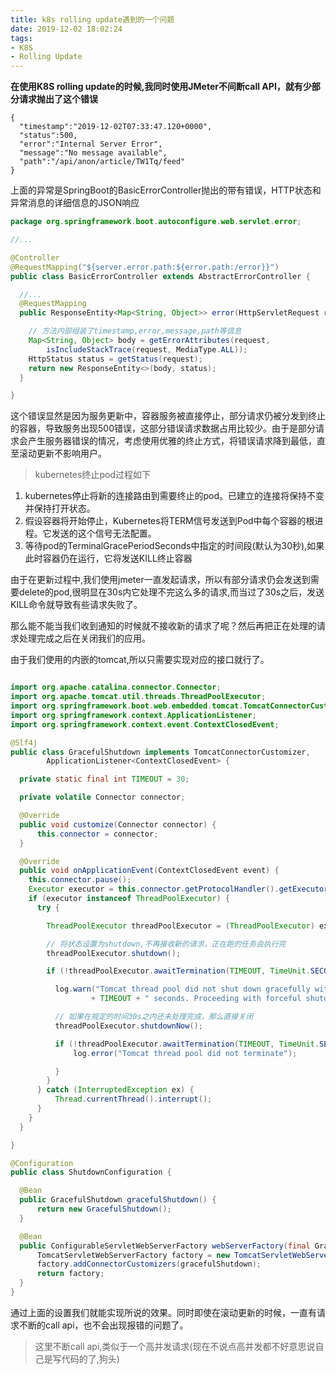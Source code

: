 ```yaml
---
title: k8s rolling update遇到的一个问题
date: 2019-12-02 18:02:24
tags:
- K8S
- Rolling Update
---
```




**在使用K8S rolling update的时候,我同时使用JMeter不间断call API，就有少部分请求抛出了这个错误**

```
{
  "timestamp":"2019-12-02T07:33:47.120+0000",
  "status":500,
  "error":"Internal Server Error",
  "message":"No message available",
  "path":"/api/anon/article/TW1Tq/feed"
}
```

<!--more-->

上面的异常是SpringBoot的BasicErrorController抛出的带有错误，HTTP状态和异常消息的详细信息的JSON响应

```java
package org.springframework.boot.autoconfigure.web.servlet.error;

//...

@Controller
@RequestMapping("${server.error.path:${error.path:/error}}")
public class BasicErrorController extends AbstractErrorController {

  //...
  @RequestMapping
  public ResponseEntity<Map<String, Object>> error(HttpServletRequest request) {

    // 方法内部组装了timestamp,error,message,path等信息
    Map<String, Object> body = getErrorAttributes(request,
        isIncludeStackTrace(request, MediaType.ALL));
    HttpStatus status = getStatus(request);
    return new ResponseEntity<>(body, status);
  }

}

```
这个错误显然是因为服务更新中，容器服务被直接停止，部分请求仍被分发到终止的容器，导致服务出现500错误，这部分错误请求数据占用比较少。由于是部分请求会产生服务器错误的情况，考虑使用优雅的终止方式，将错误请求降到最低，直至滚动更新不影响用户。

>kubernetes终止pod过程如下
1. kubernetes停止将新的连接路由到需要终止的pod。已建立的连接将保持不变并保持打开状态。
2. 假设容器将开始停止，Kubernetes将TERM信号发送到Pod中每个容器的根进程。它发送的这个信号无法配置。
3. 等待pod的TerminalGracePeriodSeconds中指定的时间段(默认为30秒),如果此时容器仍在运行，它将发送KILL终止容器


由于在更新过程中,我们使用jmeter一直发起请求，所以有部分请求仍会发送到需要delete的pod,很明显在30s内它处理不完这么多的请求,而当过了30s之后，发送KILL命令就导致有些请求失败了。

那么能不能当我们收到通知的时候就不接收新的请求了呢？然后再把正在处理的请求处理完成之后在关闭我们的应用。

由于我们使用的内嵌的tomcat,所以只需要实现对应的接口就行了。

```java

import org.apache.catalina.connector.Connector;
import org.apache.tomcat.util.threads.ThreadPoolExecutor;
import org.springframework.boot.web.embedded.tomcat.TomcatConnectorCustomizer;
import org.springframework.context.ApplicationListener;
import org.springframework.context.event.ContextClosedEvent;

@Slf4j
public class GracefulShutdown implements TomcatConnectorCustomizer,
        ApplicationListener<ContextClosedEvent> {

  private static final int TIMEOUT = 30;

  private volatile Connector connector;

  @Override
  public void customize(Connector connector) {
      this.connector = connector;
  }

  @Override
  public void onApplicationEvent(ContextClosedEvent event) {
    this.connector.pause();
    Executor executor = this.connector.getProtocolHandler().getExecutor();
    if (executor instanceof ThreadPoolExecutor) {
      try {

        ThreadPoolExecutor threadPoolExecutor = (ThreadPoolExecutor) executor;

        // 将状态设置为shutdown,不再接收新的请求，正在跑的任务会执行完
        threadPoolExecutor.shutdown();

        if (!threadPoolExecutor.awaitTermination(TIMEOUT, TimeUnit.SECONDS)) {

          log.warn("Tomcat thread pool did not shut down gracefully within "
                  + TIMEOUT + " seconds. Proceeding with forceful shutdown");

          // 如果在规定的时间30s之内还未处理完成，那么直接关闭
          threadPoolExecutor.shutdownNow();

          if (!threadPoolExecutor.awaitTermination(TIMEOUT, TimeUnit.SECONDS)) {
              log.error("Tomcat thread pool did not terminate");

          }
        }
      } catch (InterruptedException ex) {
          Thread.currentThread().interrupt();
      }
    }
  }

}

@Configuration
public class ShutdownConfiguration {

  @Bean
  public GracefulShutdown gracefulShutdown() {
      return new GracefulShutdown();
  }

  @Bean
  public ConfigurableServletWebServerFactory webServerFactory(final GracefulShutdown gracefulShutdown) {
      TomcatServletWebServerFactory factory = new TomcatServletWebServerFactory();
      factory.addConnectorCustomizers(gracefulShutdown);
      return factory;
  }
}

```

通过上面的设置我们就能实现所说的效果。同时即使在滚动更新的时候，一直有请求不断的call api，也不会出现报错的问题了。
>这里不断call api,类似于一个高并发请求(现在不说点高并发都不好意思说自己是写代码的了,狗头)



